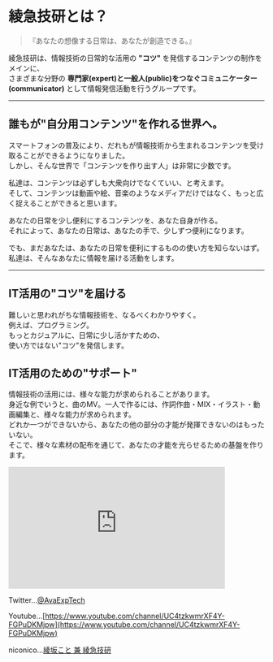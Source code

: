# 綾急技研とは？

> 『あなたの想像する日常は、あなたが創造できる。』

綾急技研は、情報技術の日常的な活用の **"コツ"** を発信するコンテンツの制作をメインに、  
さまざまな分野の **専門家(expert)と一般人(public)をつなぐコミュニケーター(communicator)** として情報発信活動を行うグループです。

---

## 誰もが"自分用コンテンツ"を作れる世界へ。

スマートフォンの普及により、だれもが情報技術から生まれるコンテンツを受け取ることができるようになりました。  
しかし、そんな世界で「コンテンツを作り出す人」は非常に少数です。

私達は、コンテンツは必ずしも大衆向けでなくていい、と考えます。  
そして、コンテンツは動画や絵、音楽のようなメディアだけではなく、もっと広く捉えることができると思います。

あなたの日常を少し便利にするコンテンツを、あなた自身が作る。  
それによって、あなたの日常は、あなたの手で、少しずつ便利になります。

でも、まだあなたは、あなたの日常を便利にするものの使い方を知らないはず。  
私達は、そんなあなたに情報を届ける活動をします。

---

## IT活用の"コツ"を届ける

難しいと思われがちな情報技術を、なるべくわかりやすく。  
例えば、プログラミング。  
もっとカジュアルに、日常に少し活かすための、  
使い方ではない"コツ"を発信します。

## IT活用のための"サポート"

情報技術の活用には、様々な能力が求められることがあります。  
身近な例でいうと、曲のMV。一人で作るには、作詞作曲・MIX・イラスト・動画編集と、様々な能力が求められます。  
どれか一つができないから、あなたの他の部分の才能が発揮できないのはもったいない。  
そこで、様々な素材の配布を通じて、あなたの才能を光らせるための基盤を作ります。

<div style="width: 33%;max-width:500px;height: auto;">
<iframe width="426" height="240" src="https://www.youtube.com/embed/YkecJM1oMaI" title="YouTube video player" frameborder="0" allow="accelerometer; autoplay; clipboard-write; encrypted-media; gyroscope; picture-in-picture" allowfullscreen></iframe>
</div>

Twitter…[@AyaExpTech](https://twitter.com/AyaExpTech)

Youtube…[https://www.youtube.com/channel/UC4tzkwmrXF4Y-FGPuDKMjpw](https://www.youtube.com/channel/UC4tzkwmrXF4Y-FGPuDKMjpw)

niconico…[綾坂こと 兼 綾急技研](https://www.nicovideo.jp/user/116499270)